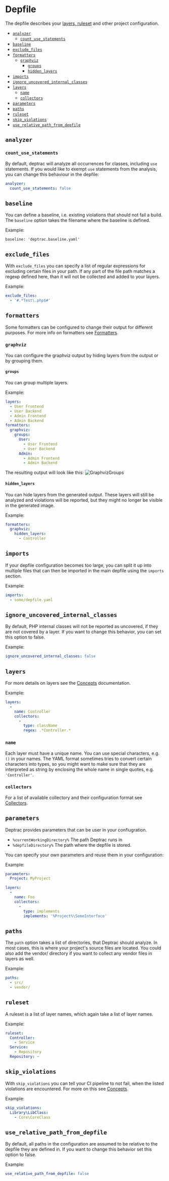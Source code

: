 # Depfile

The depfile describes your [layers, ruleset](concepts.md) and other project
configuration.

* [`analyzer`](#analyzer)
  * [`count_use_statements`](#count_use_statements)
* [`baseline`](#baseline)
* [`exclude_files`](#exclude_files)
* [`formatters`](#formatters)
    * [`graphviz`](#graphviz)
        * [`groups`](#groups)
        * [`hidden_layers`](#hidden_layers)
* [`imports`](#imports)
* [`ignore_uncovered_internal_classes`](#ignore_uncovered_internal_classes)
* [`layers`](#layers)
    * [`name`](#name)
    * [`collectors`](#collectors)
* [`parameters`](#parameters)
* [`paths`](#paths)
* [`ruleset`](#ruleset)
* [`skip_violations`](#skip_violations)
* [`use_relative_path_from_depfile`](#use_relative_path_from_depfile)

## `analyzer`

### `count_use_statements`

By default, deptrac will analyze all occurrences for classes, including `use`
statements. If you would like to exempt `use` statements from the analysis, you
can change this behaviour in the depfile:

```yaml
analyzer:
  count_use_statements: false
```

## `baseline`

You can define a baseline, i.e. existing violations that should not fail a build. The `baseline` option takes the filename where the baseline is defined.

Example:

```
baseline: 'deptrac.baseline.yaml'
```

## `exclude_files`

With `exclude_files` you can specify a list of regular expressions for excluding
certain files in your path. If any part of the file path matches a regexp
defined here, than it will not be collected and added to your layers.

Example:

```yaml
exclude_files:
  - '#.*Test\.php$#'
```

## `formatters`

Some formatters can be configured to change their output for different purposes.
For more info on formatters see [Formatters](formatters.md).

### `graphviz`

You can configure the graphviz output by hiding layers from the output or by
grouping them.

#### `groups`

You can group multiple layers.

Example:

```yaml
layers:
  - User Frontend
  - User Backend
  - Admin Frontend
  - Admin Backend
formatters:
  graphviz:
    groups:
      User:
        - User Frontend
        - User Backend
      Admin:
        - Admin Frontend
        - Admin Backend
```

The resulting output will look like this:
![GraphvizGroups](../examples/GraphvizGroups.png)

#### `hidden_layers`

You can hide layers from the generated output. These layers will still be
analyzed and violations will be reported, but they might no longer be visible in
the generated image.

Example:

```yaml
formatters:
  graphviz:
    hidden_layers:
      - Controller
```

## `imports`

If your depfile configuration becomes too large, you can split it up into
multiple files that can then be imported in the main depfile using the `imports`
section.

Example:

```yaml
imports:
  - some/depfile.yaml
```

## `ignore_uncovered_internal_classes`

By default, PHP internal classes will not be reported as uncovered, if they are
not covered by a layer. If you want to change this behavior, you can set this
option to false.

Example:

```yaml
ignore_uncovered_internal_classes: false
```

## `layers`

For more details on layers see the [Concepts](concepts.md#layers) documentation.

Example:

```yaml
layers:
  -
    name: Controller
    collectors:
      -
        type: className
        regex: .*Controller.*
```

### `name`

Each layer must have a unique name. You can use special characters, e.g. `()` in
your names. The YAML format sometimes tries to convert certain characters into
types, so you might want to make sure that they are interpreted as string by
enclosing the whole name in single quotes, e.g. `'Controller'`.

### `collectors`

For a list of available collectory and their configuration format see
[Collectors](collectors.md).

## `parameters`

Deptrac provides parameters that can be user in your confiugration.

* `%currentWorkingDirectory%` The path Deptrac runs in
* `%depfileDirectory%` The path where the depfile is stored.

You can specify your own parameters and reuse them in your configuration:

Example:

```yaml
parameters:
  Project: MyProject

layers:
  -
    name: Foo
    collectors:
      -
        type: implements
        implements: '%Project%\SomeInterface'
```

## `paths`

The `path` option takes a list of directories, that Deptrac should analyze. In
most cases, this is where your project's source files are located. You could
also add the vendor/ directory if you want to collect any vendor files in layers
as well.

Example:

```yaml
paths:
  - src/
  - vendor/
```

## `ruleset`

A ruleset is a list of layer names, which again take a list of layer names.

Example:

```yaml
ruleset:
  Controller:
    - Service
  Service:
    - Repository
  Repository: ~
```

## `skip_violations`

With `skip_violations` you can tell your CI pipeline to not fail, when the
listed violations are encountered. For more on this see
[Concepts](concepts.md#violations).

Example:

```yaml
skip_violations:
  Library\LibClass:
    - Core\CoreClass
```

## `use_relative_path_from_depfile`

By default, all paths in the configuration are assumed to be relative to the depfile they are defined in. If you want to change this behavior set this option to false.

Example:

```yaml
use_relative_path_from_depfile: false
```
